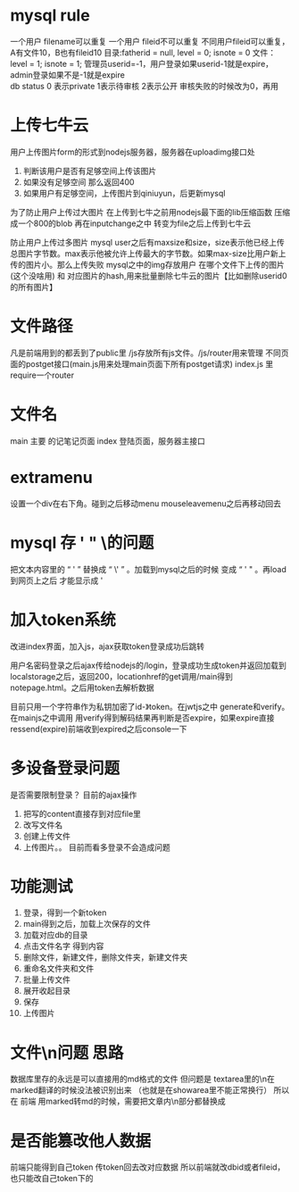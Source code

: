 # mysql rule
一个用户 filename可以重复
一个用户 fileid不可以重复
不同用户fileid可以重复，A有文件10，B也有fileid10
目录:fatherid = null, level = 0; isnote = 0
文件：level = 1; isnote = 1;
管理员userid=-1，用户登录如果userid-1就是expire，admin登录如果不是-1就是expire\
db status 0 表示private 1表示待审核 2表示公开 审核失败的时候改为0，再用


# 上传七牛云
用户上传图片form的形式到nodejs服务器，服务器在uploadimg接口处
1. 判断该用户是否有足够空间上传该图片
2. 如果没有足够空间 那么返回400
3. 如果用户有足够空间，上传图片到qiniuyun，后更新mysql

为了防止用户上传过大图片
在上传到七牛之前用nodejs最下面的lib压缩函数 压缩成一个800的blob
再在inputchange之中 转变为file之后上传到七牛云

防止用户上传过多图片
mysql user之后有maxsize和size，size表示他已经上传总图片字节数。max表示他被允许上传最大的字节数。如果max-size比用户新上传的图片小。那么上传失败
mysql之中的img存放用户   在哪个文件下上传的图片(这个没啥用) 和 对应图片的hash,用来批量删除七牛云的图片【比如删除userid0的所有图片】


# 文件路径
凡是前端用到的都丢到了public里
/js存放所有js文件。/js/router用来管理 不同页面的postget接口(main.js用来处理main页面下所有postget请求)
index.js 里require一个router 


# 文件名
main 主要 的记笔记页面
index 登陆页面，服务器主接口


# extramenu
设置一个div在右下角。碰到之后移动menu
mouseleavemenu之后再移动回去



# mysql 存 ' " \的问题
把文本内容里的 “  \'  ” 替换成  “   \\\'   ” 。加载到mysql之后的时候 变成 “   \'   " 。再load到网页上之后 才能显示成 '


# 加入token系统
改进index界面，加入js，ajax获取token登录成功后跳转


用户名密码登录之后ajax传给nodejs的/login，登录成功生成token并返回加载到localstorage之后，返回200，locationhref的get调用/main得到notepage.html。之后用token去解析数据


目前只用一个字符串作为私钥加密了id-》token。在jwtjs之中 generate和verify。在mainjs之中调用 用verify得到解码结果再判断是否expire，如果expire直接ressend(expire)前端收到expired之后console一下

# 多设备登录问题
是否需要限制登录？
目前的ajax操作
1. 把写的content直接存到对应file里
2. 改写文件名
3. 创建上传文件
4. 上传图片。。
目前而看多登录不会造成问题

# 功能测试
1. 登录，得到一个新token
2. main得到之后，加载上次保存的文件
3. 加载对应db的目录
4. 点击文件名字 得到内容
5. 删除文件，新建文件，删除文件夹，新建文件夹
6. 重命名文件夹和文件
7. 批量上传文件 
8. 展开收起目录
9. 保存
10. 上传图片


# 文件\n问题 思路
数据库里存的永远是可以直接用的md格式的文件
但问题是 textarea里的\n在marked翻译的时候没法被识别出来 （也就是在showarea里不能正常换行）
所以在 前端 用marked转md的时候，需要把文章内\n部分都替换成<br>

# 是否能篡改他人数据
前端只能得到自己token 传token回去改对应数据
所以前端就改dbid或者fileid，也只能改自己token下的

#